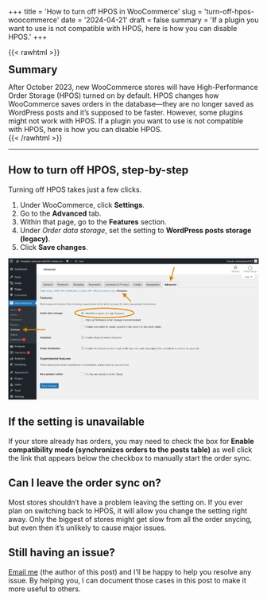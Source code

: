+++
title = 'How to turn off HPOS in WooCommerce'
slug = 'turn-off-hpos-woocommerce'
date = '2024-04-21'
draft = false
summary = 'If a plugin you want to use is not compatible with HPOS, here is how you can disable HPOS.'
+++

{{< rawhtml >}}
<div class="rounded-lg px-8 py-8 bg-[#9D6095E3] text-gray-50 text-lg">
	<h2 class="text-gray-50" style="margin-top: 0; margin-bottom: 0.6rem;">Summary</h2>
	<p style="margin-bottom: 0;">After October 2023, new WooCommerce stores will have High-Performance Order Storage (HPOS) turned on by default. HPOS changes how WooCommerce saves orders in the database—they are no longer saved as WordPress posts and it’s supposed to be faster. However, some plugins might not work with HPOS. If a plugin you want to use is not compatible with HPOS, here is how you can disable HPOS.</p>
</div>
{{< /rawhtml >}}

---

## How to turn off HPOS, step-by-step

Turning off HPOS takes just a few clicks.

1.  Under WooCommerce, click **Settings**.
2.  Go to the **Advanced** tab.
3.  Within that page, go to the **Features** section.
4.  Under _Order data storage_, set the setting to **WordPress posts storage (legacy)**.
5.  Click **Save changes**.

![Screenshot showing how to navigate to the settings page in WooCommerce where HPOS can be turned off.](turn-off-hpos-woocommerce.webp)

## If the setting is unavailable

If your store already has orders, you may need to check the box for **Enable compatibility mode (synchronizes orders to the posts table)** as well click the link that appears below the checkbox to manually start the order sync.

## Can I leave the order sync on?

Most stores shouldn’t have a problem leaving the setting on. If you ever plan on switching back to HPOS, it will allow you change the setting right away. Only the biggest of stores might get slow from all the order snycing, but even then it’s unlikely to cause major issues.

## Still having an issue?

[Email me](mailto:john@getdashify.com) (the author of this post) and I’ll be happy to help you resolve any issue. By helping you, I can document those cases in this post to make it more useful to others.
